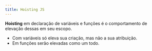 ```yaml
---
title: Hoisting JS
---
```


**Hoisting** em declaração de variáveis e funções é o comportamento de elevação dessas em seu escopo.
- Com variáveis só eleva sua criação, mas não a sua atribuição.
- Em funções serão elevadas como um todo.